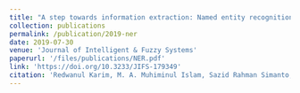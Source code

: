```yaml
---
title: "A step towards information extraction: Named entity recognition in Bangla using deep learning"
collection: publications
permalink: /publication/2019-ner
date: 2019-07-30
venue: 'Journal of Intelligent & Fuzzy Systems'
paperurl: '/files/publications/NER.pdf'
link: 'https://doi.org/10.3233/JIFS-179349'
citation: 'Redwanul Karim, M. A. Muhiminul Islam, Sazid Rahman Simanto, Saif Ahmed Chowdhury, <ins>Kalyan Roy</ins>, Adnan Al Neon, Md. Sajid Hasan, Adnan Firoze, Rashedur M Rahman. (2019). &quot;A step towards information extraction: Named entity recognition in Bangla using deep learning.&quot; <i>Journal of Intelligent & Fuzzy Systems</i>. vol. 37, no. 6, pp. 7401-7413. doi:10.3233/JIFS-179349'
---
```

